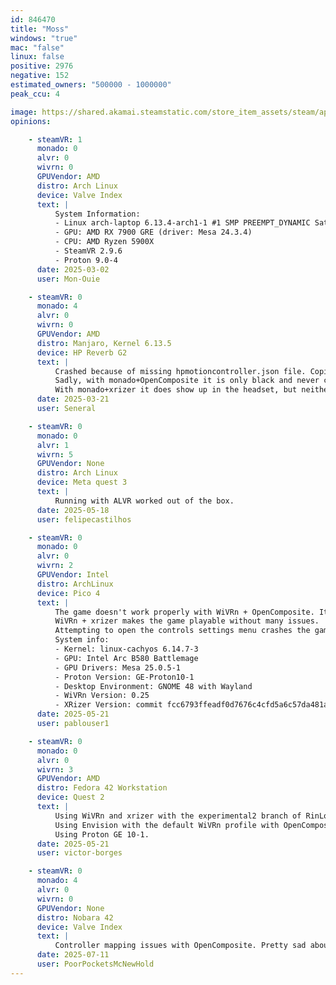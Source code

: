 ```yaml
---
id: 846470
title: "Moss"
windows: "true"
mac: "false"
linux: false
positive: 2976
negative: 152
estimated_owners: "500000 - 1000000"
peak_ccu: 4

image: https://shared.akamai.steamstatic.com/store_item_assets/steam/apps/846470/header_alt_assets_9.jpg?t=1729137573
opinions:

    - steamVR: 1
      monado: 0
      alvr: 0
      wivrn: 0
      GPUVendor: AMD
      distro: Arch Linux
      device: Valve Index
      text: |
          System Information:
          - Linux arch-laptop 6.13.4-arch1-1 #1 SMP PREEMPT_DYNAMIC Sat, 22 Feb 2025 00:37:05 +0000 x86_64 GNU/Linux
          - GPU: AMD RX 7900 GRE (driver: Mesa 24.3.4)
          - CPU: AMD Ryzen 5900X
          - SteamVR 2.9.6
          - Proton 9.0-4
      date: 2025-03-02
      user: Mon-Ouie

    - steamVR: 0
      monado: 4
      alvr: 0
      wivrn: 0
      GPUVendor: AMD
      distro: Manjaro, Kernel 6.13.5
      device: HP Reverb G2
      text: |
          Crashed because of missing hpmotioncontroller.json file. Copied (with minor modifications) from Moss: Book II and stopped crashing.
          Sadly, with monado+OpenComposite it is only black and never connects to the headset.
          With monado+xrizer it does show up in the headset, but neither controller shows up and works, making it impossible to get past the "Seated Experience" screen.
      date: 2025-03-21
      user: Seneral

    - steamVR: 0
      monado: 0
      alvr: 1
      wivrn: 5
      GPUVendor: None
      distro: Arch Linux
      device: Meta quest 3
      text: |
          Running with ALVR worked out of the box.
      date: 2025-05-18
      user: felipecastilhos

    - steamVR: 0
      monado: 0
      alvr: 0
      wivrn: 2
      GPUVendor: Intel
      distro: ArchLinux
      device: Pico 4
      text: |
          The game doesn't work properly with WiVRn + OpenComposite. It does boot, but it doesn't show up on the headset and the controls do not work. The initial "this is a seated experience" screen cannot be dismissed.
          WiVRn + xrizer makes the game playable without many issues.
          Attempting to open the controls settings menu crashes the game, with xrizer throwing a "this method is not implemented" error.
          System info:
          - Kernel: linux-cachyos 6.14.7-3
          - GPU: Intel Arc B580 Battlemage
          - GPU Drivers: Mesa 25.0.5-1
          - Proton Version: GE-Proton10-1
          - Desktop Environment: GNOME 48 with Wayland
          - WiVRn Version: 0.25
          - XRizer Version: commit fcc6793ffeadf0d7676c4cfd5a6c57da481a520c
      date: 2025-05-21
      user: pablouser1

    - steamVR: 0
      monado: 0
      alvr: 0
      wivrn: 3
      GPUVendor: AMD
      distro: Fedora 42 Workstation
      device: Quest 2
      text: |
          Using WiVRn and xrizer with the experimental2 branch of RinLovesYou/xrizer works fine, crashes upon entering the controller screen with a not implemented error, but the controls work so it is playable, the glyphs and 3d controller shown are not the Quest 2 touch controllers but the HTC Vive, mostly just a visual issue.
          Using Envision with the default WiVRn profile with OpenComposite crashes on start, with a "Failed to read and parse JSON binding descriptor" error.
          Using Proton GE 10-1.
      date: 2025-05-21
      user: victor-borges

    - steamVR: 0
      monado: 4
      alvr: 0
      wivrn: 0
      GPUVendor: None
      distro: Nobara 42
      device: Valve Index
      text: |
          Controller mapping issues with OpenComposite. Pretty sad about it. Decided to refund it due to that.
      date: 2025-07-11
      user: PoorPocketsMcNewHold
---
```

